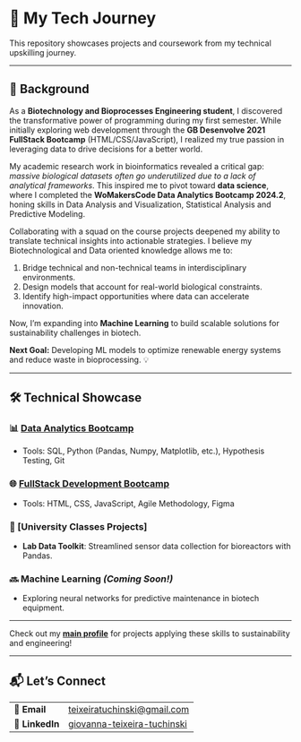 
# 🚀 My Tech Journey  

This repository showcases projects and coursework from my technical upskilling journey.

---

## 🌱 Background 

As a **Biotechnology and Bioprocesses Engineering student**, I discovered the transformative power of programming during my first semester. While initially exploring web development through the **GB Desenvolve 2021 FullStack Bootcamp** (HTML/CSS/JavaScript), I realized my true passion in leveraging data to drive decisions for a better world.  

My academic research work in bioinformatics revealed a critical gap: *massive biological datasets often go underutilized due to a lack of analytical frameworks*. This inspired me to pivot toward **data science**, where I completed the **WoMakersCode Data Analytics Bootcamp 2024.2**, honing skills in Data Analysis and Visualization, Statistical Analysis and Predictive Modeling. 

Collaborating with a squad on the course projects deepened my ability to translate technical insights into actionable strategies. I believe my Biotechnological and Data oriented knowledge allows me to:  
1. Bridge technical and non-technical teams in interdisciplinary environments.  
2. Design models that account for real-world biological constraints.  
3. Identify high-impact opportunities where data can accelerate innovation.

Now, I’m expanding into **Machine Learning** to build scalable solutions for sustainability challenges in biotech.  

**Next Goal:** Developing ML models to optimize renewable energy systems and reduce waste in bioprocessing. 💡

---

## 🛠 Technical Showcase  

### 📊 [Data Analytics Bootcamp](https://github.com/fiofana/bootcamp-projects)  
- Tools: SQL, Python (Pandas, Numpy, Matplotlib, etc.), Hypothesis Testing, Git  

### 🌐 [FullStack Development Bootcamp](https://github.com/fiofana/bootcamp-projects)  
- Tools: HTML, CSS, JavaScript, Agile Methodology, Figma  

### 🧪 [University Classes Projects]  
- **Lab Data Toolkit**: Streamlined sensor data collection for bioreactors with Pandas.  

### 🔜 Machine Learning *(Coming Soon!)*  
- Exploring neural networks for predictive maintenance in biotech equipment.  

---

Check out my **[main profile](https://github.com/fiofana)** for projects applying these skills to sustainability and engineering!  

---

## 📬 Let’s Connect  
|  |  |  
| --- | --- |  
| 📧 **Email** | teixeiratuchinski@gmail.com |  
| 💼 **LinkedIn** | [giovanna-teixeira-tuchinski](https://www.linkedin.com/in/giovanna-teixeira-tuchinski) |  
